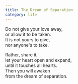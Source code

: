 ```yaml
---
title: The Dream of Separation
category: life
---
```


Do not give your love away,  
or allow it to be taken.  
It is not yours to give,  
nor anyone's to take.

Rather, share it,  
let your heart open and expand,  
until it touches all hearts.  
Then you will awaken  
from the dream of separation.
